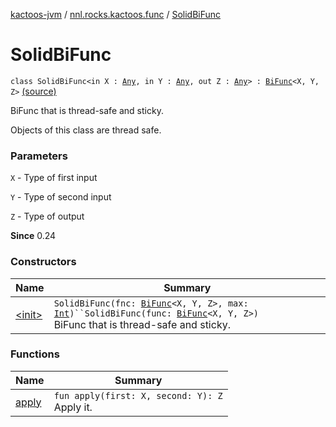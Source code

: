 [kactoos-jvm](../../index.md) / [nnl.rocks.kactoos.func](../index.md) / [SolidBiFunc](.)

# SolidBiFunc

`class SolidBiFunc<in X : `[`Any`](https://kotlinlang.org/api/latest/jvm/stdlib/kotlin/-any/index.html)`, in Y : `[`Any`](https://kotlinlang.org/api/latest/jvm/stdlib/kotlin/-any/index.html)`, out Z : `[`Any`](https://kotlinlang.org/api/latest/jvm/stdlib/kotlin/-any/index.html)`> : `[`BiFunc`](../../nnl.rocks.kactoos/-bi-func/index.md)`<X, Y, Z>` [(source)](https://github.com/neonailol/kactoos/blob/master/kactoos-jvm/src/main/kotlin/nnl/rocks/kactoos/func/SolidBiFunc.kt#L15)

BiFunc that is thread-safe and sticky.

Objects of this class are thread safe.

### Parameters

`X` - Type of first input

`Y` - Type of second input

`Z` - Type of output

**Since**
0.24

### Constructors

| Name | Summary |
|---|---|
| [&lt;init&gt;](-init-.md) | `SolidBiFunc(fnc: `[`BiFunc`](../../nnl.rocks.kactoos/-bi-func/index.md)`<X, Y, Z>, max: `[`Int`](https://kotlinlang.org/api/latest/jvm/stdlib/kotlin/-int/index.html)`)``SolidBiFunc(func: `[`BiFunc`](../../nnl.rocks.kactoos/-bi-func/index.md)`<X, Y, Z>)`<br>BiFunc that is thread-safe and sticky. |

### Functions

| Name | Summary |
|---|---|
| [apply](apply.md) | `fun apply(first: X, second: Y): Z`<br>Apply it. |
